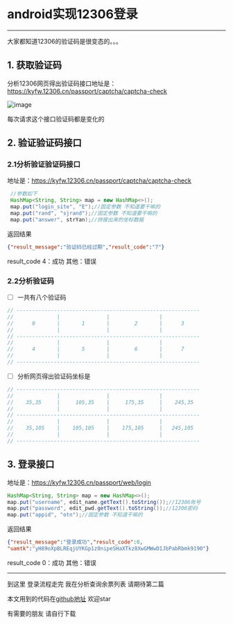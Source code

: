 # android实现12306登录

------
大家都知道12306的验证码是很变态的。。。

## 1. 获取验证码

分析12306网页得出验证码接口地址是：https://kyfw.12306.cn/passport/captcha/captcha-check

![image](http://oaly5871x.bkt.clouddn.com/captcha-image.jpg)

每次请求这个接口验证码都是变化的


## 2. 验证验证码接口
### 2.1分析验证验证码接口
地址是：https://kyfw.12306.cn/passport/captcha/captcha-check
```java
 //参数如下
 HashMap<String, String> map = new HashMap<>();
 map.put("login_site", "E");//固定参数 不知道要干嘛的
 map.put("rand", "sjrand");//固定参数 不知道要干嘛的
 map.put("answer", strYan);//拼接出来的坐标数据
```
返回结果
```json
{"result_message":"验证码已经过期","result_code":"7"}
```
result_code  4：成功  其他：错误

### 2.2分析验证码
- [ ] 一共有八个验证码
```java
// -----------------------------------------------------------
//              |               |                |           
//      0       |       1       |        2       |      3
//              |               |                |
// -----------------------------------------------------------
//              |               |                |
//      4       |       5       |        6       |      7
//              |               |                |
// -----------------------------------------------------------
```
- [ ] 分析网页得出验证码坐标是
```java
// -----------------------------------------------------------
//              |               |                |           
//    35,35     |     105,35    |     175,35     |    245,35
//              |               |                |
// -----------------------------------------------------------
//              |               |                |
//    35,105    |    105,105    |    175,105     |   245,105
//              |               |                |
// -----------------------------------------------------------
```

## 3. 登录接口
地址是：https://kyfw.12306.cn/passport/web/login

```java
HashMap<String, String> map = new HashMap<>();
map.put("username", edit_name.getText().toString());//12306账号
map.put("password", edit_pwd.getText().toString());//12306密码
map.put("appid", "otn");//固定参数 不知道干嘛的
```

返回结果
```json
{"result_message":"登录成功","result_code":0,
"uamtk":"yH89oXpBLREqjUYKGp1z0nipeSHaXTkz8XwGMWwD1JbPabRbmk9190"}
```
result_code  0：成功  其他：错误

------

 到这里 登录流程走完 我在分析查询余票列表 请期待第二篇
 
 本文用到的代码在[github地址](https://note.youdao.com/) 欢迎star
 
 有需要的朋友 请自行下载
 